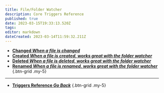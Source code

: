 ```yaml
---
title: File/Folder Watcher
description: Core Triggers Reference
published: true
date: 2023-03-15T19:33:13.520Z
tags: 
editor: markdown
dateCreated: 2023-03-14T11:59:32.211Z
---
```


- [<i class="mdi mdi-square-edit-outline primary--text"></i> **Changed *When a file is changed***](/Triggers/Core/File-Folder-Watcher/Changed)
- [<i class="mdi mdi-creation primary--text"></i> **Created *When a file is created, works great with the folder watcher***](/Triggers/Core/File-Folder-Watcher/Created)
- [<i class="mdi mdi-delete primary--text"></i> **Deleted *When a file is deleted, works great with the folder watcher***](/Triggers/Core/File-Folder-Watcher/Deleted)
- [<i class="mdi mdi-rename-box primary--text"></i> **Renamed *When a file is renamed, works great with the folder watcher***](/Triggers/Core/File-Folder-Watcher/Renamed)
{.btn-grid .my-5}

---

- [<i class="mdi mdi-chevron-left"></i>**Triggers Reference *Go Back***](/Triggers)
{.btn-grid .my-5}